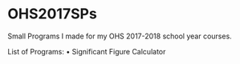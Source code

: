# OHS2017SPs
Small Programs I made for my OHS 2017-2018 school year courses.

List of Programs:
• Significant Figure Calculator 
